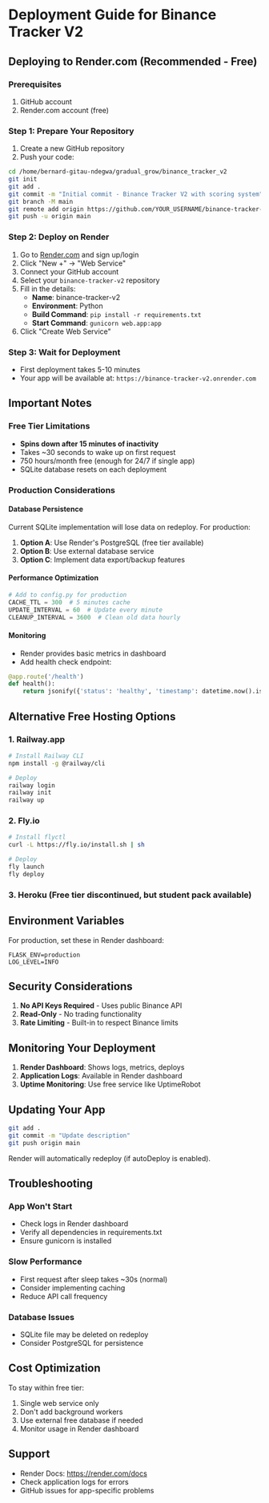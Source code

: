 # Deployment Guide for Binance Tracker V2

## Deploying to Render.com (Recommended - Free)

### Prerequisites
1. GitHub account
2. Render.com account (free)

### Step 1: Prepare Your Repository

1. Create a new GitHub repository
2. Push your code:
```bash
cd /home/bernard-gitau-ndegwa/gradual_grow/binance_tracker_v2
git init
git add .
git commit -m "Initial commit - Binance Tracker V2 with scoring system"
git branch -M main
git remote add origin https://github.com/YOUR_USERNAME/binance-tracker-v2.git
git push -u origin main
```

### Step 2: Deploy on Render

1. Go to [Render.com](https://render.com) and sign up/login
2. Click "New +" → "Web Service"
3. Connect your GitHub account
4. Select your `binance-tracker-v2` repository
5. Fill in the details:
   - **Name**: binance-tracker-v2
   - **Environment**: Python
   - **Build Command**: `pip install -r requirements.txt`
   - **Start Command**: `gunicorn web.app:app`
6. Click "Create Web Service"

### Step 3: Wait for Deployment

- First deployment takes 5-10 minutes
- Your app will be available at: `https://binance-tracker-v2.onrender.com`

## Important Notes

### Free Tier Limitations
- **Spins down after 15 minutes of inactivity**
- Takes ~30 seconds to wake up on first request
- 750 hours/month free (enough for 24/7 if single app)
- SQLite database resets on each deployment

### Production Considerations

#### Database Persistence
Current SQLite implementation will lose data on redeploy. For production:

1. **Option A**: Use Render's PostgreSQL (free tier available)
2. **Option B**: Use external database service
3. **Option C**: Implement data export/backup features

#### Performance Optimization
```python
# Add to config.py for production
CACHE_TTL = 300  # 5 minutes cache
UPDATE_INTERVAL = 60  # Update every minute
CLEANUP_INTERVAL = 3600  # Clean old data hourly
```

#### Monitoring
- Render provides basic metrics in dashboard
- Add health check endpoint:

```python
@app.route('/health')
def health():
    return jsonify({'status': 'healthy', 'timestamp': datetime.now().isoformat()})
```

## Alternative Free Hosting Options

### 1. Railway.app
```bash
# Install Railway CLI
npm install -g @railway/cli

# Deploy
railway login
railway init
railway up
```

### 2. Fly.io
```bash
# Install flyctl
curl -L https://fly.io/install.sh | sh

# Deploy
fly launch
fly deploy
```

### 3. Heroku (Free tier discontinued, but student pack available)

## Environment Variables

For production, set these in Render dashboard:

```
FLASK_ENV=production
LOG_LEVEL=INFO
```

## Security Considerations

1. **No API Keys Required** - Uses public Binance API
2. **Read-Only** - No trading functionality
3. **Rate Limiting** - Built-in to respect Binance limits

## Monitoring Your Deployment

1. **Render Dashboard**: Shows logs, metrics, deploys
2. **Application Logs**: Available in Render dashboard
3. **Uptime Monitoring**: Use free service like UptimeRobot

## Updating Your App

```bash
git add .
git commit -m "Update description"
git push origin main
```

Render will automatically redeploy (if autoDeploy is enabled).

## Troubleshooting

### App Won't Start
- Check logs in Render dashboard
- Verify all dependencies in requirements.txt
- Ensure gunicorn is installed

### Slow Performance
- First request after sleep takes ~30s (normal)
- Consider implementing caching
- Reduce API call frequency

### Database Issues
- SQLite file may be deleted on redeploy
- Consider PostgreSQL for persistence

## Cost Optimization

To stay within free tier:
1. Single web service only
2. Don't add background workers
3. Use external free database if needed
4. Monitor usage in Render dashboard

## Support

- Render Docs: https://render.com/docs
- Check application logs for errors
- GitHub issues for app-specific problems